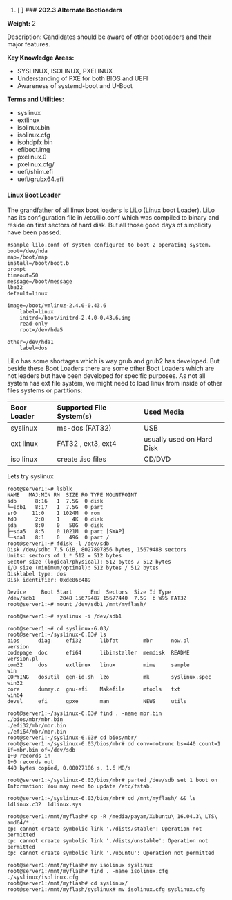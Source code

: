 1. [ ] ### **202.3 Alternate Bootloaders**

**Weight:** 2

Description: Candidates should be aware of other bootloaders and their major features.

**Key Knowledge Areas:**

* SYSLINUX, ISOLINUX, PXELINUX
* Understanding of PXE for both BIOS and UEFI
* Awareness of systemd-boot and U-Boot

**Terms and Utilities:**

* syslinux
* extlinux
* isolinux.bin
* isolinux.cfg
* isohdpfx.bin
* efiboot.img
* pxelinux.0
* pxelinux.cfg/
* uefi/shim.efi
* uefi/grubx64.efi

#### Linux Boot Loader

The grandfather of all linux boot loaders is LiLo \(Linux boot Loader\). LiLo has its configuration file in /etc/lilo.conf which was compiled to binary and reside on first sectors of hard disk. But all those good days of simplicity have been passed.

```
#sample lilo.conf of system configured to boot 2 operating system.
boot=/dev/hda
map=/boot/map
install=/boot/boot.b
prompt
timeout=50
message=/boot/message
lba32
default=linux

image=/boot/vmlinuz-2.4.0-0.43.6
    label=linux
    initrd=/boot/initrd-2.4.0-0.43.6.img
    read-only
    root=/dev/hda5

other=/dev/hda1
    label=dos
```

LiLo has some shortages which is way grub and grub2 has developed. But beside these Boot Loaders there are some other Boot Loaders which are not leaders but have been developed for specific purposes. As not all system has ext file system, we might need to load linux from inside of other files systems or partitions:

| Boor Loader | Supported File System\(s\) | Used Media |
| :--- | :--- | :--- |
| syslinux | ms-dos \(FAT32\) | USB |
| ext linux | FAT32 , ext3, ext4 | usually used on Hard Disk |
| iso linux | create .iso files | CD/DVD |

Lets try syslinux

```
root@server1:~# lsblk
NAME   MAJ:MIN RM  SIZE RO TYPE MOUNTPOINT
sdb      8:16   1  7.5G  0 disk 
└─sdb1   8:17   1  7.5G  0 part 
sr0     11:0    1 1024M  0 rom  
fd0      2:0    1    4K  0 disk 
sda      8:0    0   50G  0 disk 
├─sda5   8:5    0 1021M  0 part [SWAP]
└─sda1   8:1    0   49G  0 part /
root@server1:~# fdisk -l /dev/sdb
Disk /dev/sdb: 7.5 GiB, 8027897856 bytes, 15679488 sectors
Units: sectors of 1 * 512 = 512 bytes
Sector size (logical/physical): 512 bytes / 512 bytes
I/O size (minimum/optimal): 512 bytes / 512 bytes
Disklabel type: dos
Disk identifier: 0xde86c489

Device     Boot Start      End  Sectors  Size Id Type
/dev/sdb1        2048 15679487 15677440  7.5G  b W95 FAT32
root@server1:~# mount /dev/sdb1 /mnt/myflash/

root@server1:~# syslinux -i /dev/sdb1

root@server1:~# cd syslinux-6.03/
root@server1:~/syslinux-6.03# ls
bios      diag     efi32      libfat        mbr      now.pl         version
codepage  doc      efi64      libinstaller  memdisk  README         version.pl
com32     dos      extlinux   linux         mime     sample         win
COPYING   dosutil  gen-id.sh  lzo           mk       syslinux.spec  win32
core      dummy.c  gnu-efi    Makefile      mtools   txt            win64
devel     efi      gpxe       man           NEWS     utils

root@server1:~/syslinux-6.03# find . -name mbr.bin
./bios/mbr/mbr.bin
./efi32/mbr/mbr.bin
./efi64/mbr/mbr.bin
root@server1:~/syslinux-6.03# cd bios/mbr/
root@server1:~/syslinux-6.03/bios/mbr# dd conv=notrunc bs=440 count=1 if=mbr.bin of=/dev/sdb
1+0 records in
1+0 records out
440 bytes copied, 0.00027186 s, 1.6 MB/s

root@server1:~/syslinux-6.03/bios/mbr# parted /dev/sdb set 1 boot on
Information: You may need to update /etc/fstab.

root@server1:~/syslinux-6.03/bios/mbr# cd /mnt/myflash/ && ls             
ldlinux.c32  ldlinux.sys

root@server1:/mnt/myflash# cp -R /media/payam/Xubuntu\ 16.04.3\ LTS\ amd64/* .
cp: cannot create symbolic link './dists/stable': Operation not permitted
cp: cannot create symbolic link './dists/unstable': Operation not permitted
cp: cannot create symbolic link './ubuntu': Operation not permitted

root@server1:/mnt/myflash# mv isolinux syslinux
root@server1:/mnt/myflash# find . -name isolinux.cfg
./syslinux/isolinux.cfg
root@server1:/mnt/myflash# cd syslinux/
root@server1:/mnt/myflash/syslinux# mv isolinux.cfg syslinux.cfg
```



